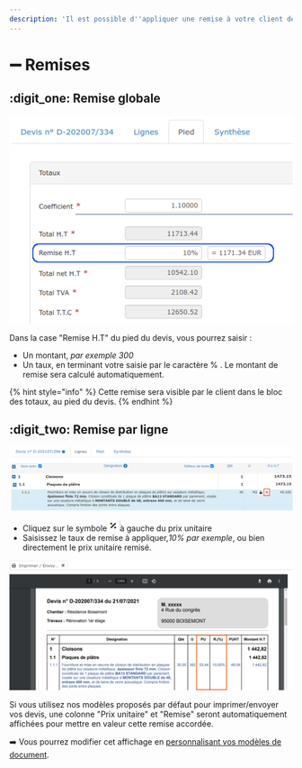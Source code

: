 ```yaml
---
description: 'Il est possible d''appliquer une remise à votre client de plusieurs manières :'
---
```


# ➖ Remises

## :digit_one: Remise globale

![](../../../.gitbook/assets/screenshot-34c-.png)

Dans la case "Remise H.T" du pied du devis, vous pourrez saisir :

* Un montant, _par exemple 300_
* Un taux, en terminant votre saisie par le caractère % . Le montant de remise sera calculé automatiquement.

{% hint style="info" %}
Cette remise sera visible par le client dans le bloc des totaux, au pied du devis.
{% endhint %}

## :digit_two: Remise par ligne

![](../../../.gitbook/assets/screenshot-61-copie-.png)

* Cliquez sur le symbole![](../../../.gitbook/assets/screenshot-34b-.png)à gauche du prix unitaire
*   Saisissez le taux de remise à appliquer,_10% par exemple_, ou bien directement le prix unitaire remisé.



![](../../../.gitbook/assets/screenshot-31-.png)

Si vous utilisez nos modèles proposés par défaut pour imprimer/envoyer vos devis, une colonne "Prix unitaire" et "Remise" seront automatiquement affichées pour mettre en valeur cette remise accordée.

:arrow_right: Vous pourrez modifier cet affichage en [personnalisant vos modèles de document](../../modeles-de-document.md).
